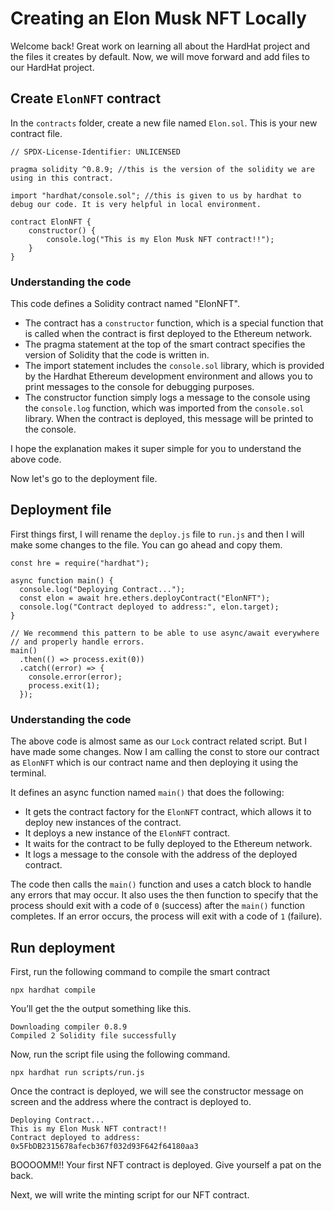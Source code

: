 # Creating an Elon Musk NFT Locally

Welcome back! Great work on learning all about the HardHat project and the files it creates by default. Now, we will move forward and add files to our HardHat project.

## Create `ElonNFT` contract

In the `contracts` folder, create a new file named `Elon.sol`. This is your new contract file.

```
// SPDX-License-Identifier: UNLICENSED

pragma solidity ^0.8.9; //this is the version of the solidity we are using in this contract.

import "hardhat/console.sol"; //this is given to us by hardhat to debug our code. It is very helpful in local environment.

contract ElonNFT {
    constructor() {
        console.log("This is my Elon Musk NFT contract!!");
    }
}
```

### Understanding the code

This code defines a Solidity contract named "ElonNFT".

- The contract has a `constructor` function, which is a special function that is called when the contract is first deployed to the Ethereum network.
- The pragma statement at the top of the smart contract specifies the version of Solidity that the code is written in.
- The import statement includes the `console.sol` library, which is provided by the Hardhat Ethereum development environment and allows you to print messages to the console for debugging purposes.
- The constructor function simply logs a message to the console using the `console.log` function, which was imported from the `console.sol` library. When the contract is deployed, this message will be printed to the console.

I hope the explanation makes it super simple for you to understand the above code.

Now let's go to the deployment file.

## Deployment file

First things first, I will rename the `deploy.js` file to `run.js` and then I will make some changes to the file. You can go ahead and copy them.

```
const hre = require("hardhat");

async function main() {
  console.log("Deploying Contract...");
  const elon = await hre.ethers.deployContract("ElonNFT");
  console.log("Contract deployed to address:", elon.target);
}

// We recommend this pattern to be able to use async/await everywhere
// and properly handle errors.
main()
  .then(() => process.exit(0))
  .catch((error) => {
    console.error(error);
    process.exit(1);
  });
```

### Understanding the code

The above code is almost same as our `Lock` contract related script. But I have made some changes. Now I am calling the const to store our contract as `ElonNFT` which is our contract name and then deploying it using the terminal.

It defines an async function named `main()` that does the following:

- It gets the contract factory for the `ElonNFT` contract, which allows it to deploy new instances of the contract.
- It deploys a new instance of the `ElonNFT` contract.
- It waits for the contract to be fully deployed to the Ethereum network.
- It logs a message to the console with the address of the deployed contract.

The code then calls the `main()` function and uses a catch block to handle any errors that may occur. It also uses the then function to specify that the process should exit with a code of `0` (success) after the `main()` function completes. If an error occurs, the process will exit with a code of `1` (failure).

## Run deployment

First, run the following command to compile the smart contract

```
npx hardhat compile
```

You’ll get the the output something like this.

```
Downloading compiler 0.8.9
Compiled 2 Solidity file successfully
```

Now, run the script file using the following command.

```
npx hardhat run scripts/run.js
```

Once the contract is deployed, we will see the constructor message on screen and the address where the contract is deployed to.

```
Deploying Contract...
This is my Elon Musk NFT contract!!
Contract deployed to address: 0x5FbDB2315678afecb367f032d93F642f64180aa3
```

BOOOOMM!! Your first NFT contract is deployed. Give yourself a pat on the back.

Next, we will write the minting script for our NFT contract.
